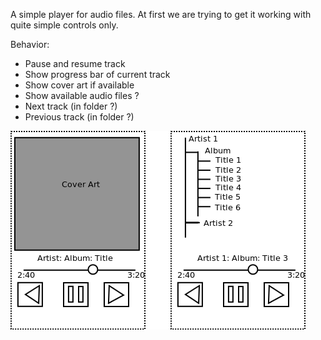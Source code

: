 A simple player for audio files.  At first we are trying to get it working with quite simple controls only.

Behavior:

* Pause and resume track
* Show progress bar of current track
* Show cover art if available
* Show available audio files ?
* Next track (in folder ?)
* Previous track (in folder ?)

![MusicPlayer](./pictures/musicplayer.png)